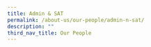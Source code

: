 ```yaml
---
title: Admin & SAT
permalink: /about-us/our-people/admin-n-sat/
description: ""
third_nav_title: Our People
---
```


